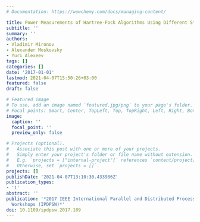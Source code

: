```yaml
---
# Documentation: https://wowchemy.com/docs/managing-content/

title: Power Measurements of Hartree-Fock Algorithms Using Different Storage Devices
subtitle: ''
summary: ''
authors:
- Vladimir Mironov
- Alexander Moskovsky
- Yuri Alexeev
tags: []
categories: []
date: '2017-01-01'
lastmod: 2021-04-07T15:50:26+03:00
featured: false
draft: false

# Featured image
# To use, add an image named `featured.jpg/png` to your page's folder.
# Focal points: Smart, Center, TopLeft, Top, TopRight, Left, Right, BottomLeft, Bottom, BottomRight.
image:
  caption: ''
  focal_point: ''
  preview_only: false

# Projects (optional).
#   Associate this post with one or more of your projects.
#   Simply enter your project's folder or file name without extension.
#   E.g. `projects = ["internal-project"]` references `content/project/deep-learning/index.md`.
#   Otherwise, set `projects = []`.
projects: []
publishDate: '2021-04-07T13:10:30.433986Z'
publication_types:
- '1'
abstract: ''
publication: '*2017 IEEE International Parallel and Distributed Processing Symposium
  Workshops (IPDPSW)*'
doi: 10.1109/ipdpsw.2017.109
---
```

